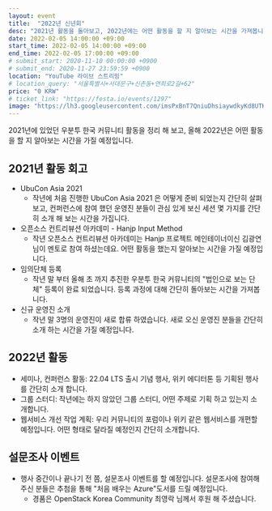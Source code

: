 ```yaml
---
layout: event
title:  "2022년 신년회"
desc: "2021년 활동을 돌아보고, 2022년에는 어떤 활동을 할 지 알아보는 시간을 가져봅니다."
date: 2022-02-05 14:00:00 +09:00
start_time: 2022-02-05 14:00:00 +09:00
end_time: 2022-02-05 17:00:00 +09:00
# submit_start: 2020-11-10 00:00:00 +0900
# submit_end: 2020-11-27 23:59:59 +0900
location: "YouTube 라이브 스트리밍"
# location_query: "서울특별시+서대문구+신촌동+연희로2길+62"
price: "0 KRW"
# ticket_link: "https://festa.io/events/1297"
image: "https://lh3.googleusercontent.com/imsPxBnT7QniuDhsiaywdkyKd8UTKuwYoxrg0lLTme5k5ZQzi07e49uiYTCMMc7vWtivKvqfo3JN3s_D3Sl2G2AWwOqS7m56GwaVZ8fBZX5jwxJEEGCTFigxT0V3-1K1SwG-Z0LYnVX-zAKIYX2X-Q16qswevTHFWKi1iJXEZE75bSEVPMEJxdzLP0wmGtTwkOthI7LtRM0jVWlk98Qr87ciX9vK5eVM8G8mSJ0TlSkmvsogOMwh03NppZCcqr12S3SkDxQ8jn5XYOjHis_g4iJuUieHnAwEaJpx7u3BM21zoH4s86DH2afwxxyOV7xz-KxlkdQJN20ZJv4HkhupvGYJq6C5R9JGyE1F-FB9gZc_JhyTP336TSLz4AijRSIZlFzfq0hgBJkwBt7XINm7_lS1T9aA7HEI4gOaGO15y-yCIZc5DuvL40QeurTH0eD61lTfpxQjGnA9vnG6So1TtJ2b1BX4ij2k8PTG8dVzx-y7gLYg17y0OGYSSxkpIz7MOq6h_cQSap2h59TDBSB175BaL0GdaiEX9QWP42Z0xGSKngG4A8aQINc91hXKZe6ZkkI9_ozQNCaimjqq5MXy8lMEyX3kxJtE025fhuyx_FGb49pddYQTJkYuV6TRCN6jch6OisvtOeEkACr7oEI7zNVNJYYV8f8wtcLBk_kOnO9iwg=s642-no"
---
```


2021년에 있었던 우분투 한국 커뮤니티 활동을 정리 해 보고, 올해 2022년은 어떤 활동을 할 지 알아보는 시간을 가질 예정입니다.

## 2021년 활동 회고
- UbuCon Asia 2021
  - 작년에 처음 진행한 UbuCon Asia 2021 은 어떻게 준비 되었는지 간단히 살펴보고, 컨퍼런스에 참여 했던 운영진 분들이 관심 있게 보신 세션 몇 가지를 간단히 소개 해 보는 시간을 가집니다.
- 오픈소스 컨트리뷰션 아카데미 - Hanjp Input Method
  - 작년 오픈소스 컨트리뷰션 아카데미는 Hanjp 프로젝트 메인테이너이신 김광연님이 멘토로 참여 하셨는데요. 어떤 활동을 했는지 알아보는 시간을 가질 예정입니다.
- 임의단체 등록 
  - 작년 말 부터 올해 초 까지 추진한 우분투 한국 커뮤니티의 "법인으로 보는 단체" 등록이 완료 되었습니다. 등록 과정에 대해 간단히 돌아보는 시간을 가져봅니다.
- 신규 운영진 소개
  - 작년 말 3명의 운영진이 새로 합류 하였습니다. 새로 오신 운영진 분들을 간단히 소개 하는 시간을 가질 예정입니다.

## 2022년 활동 
- 세미나, 컨퍼런스 활동: 22.04 LTS 출시 기념 행사, 위키 에디터톤 등 기획된 행사를 간단히 소개 합니다.
- 그룹 스터디: 작년에는 하지 않았던 그룹 스터디, 어떤 주제로 기획 하고 있는지 소개합니다.
- 웹서비스 개선 작업 계획: 우리 커뮤니티의 포럼이나 위키 같은 웹서비스를 개편할 예정입니다. 어떤 형태로 달라질 예정인지 간단히 소개합니다.

## 설문조사 이벤트
- 행사 중간이나 끝나기 전 쯤, 설문조사 이벤트를 할 예정입니다. 설문조사에 참여해 주신 분들은 추첨을 통해 "처음 배우는 Azure"도서를 드릴 예정입니다.
  - 경품은 OpenStack Korea Community 최영락 님께서 후원 해 주셨습니다.

